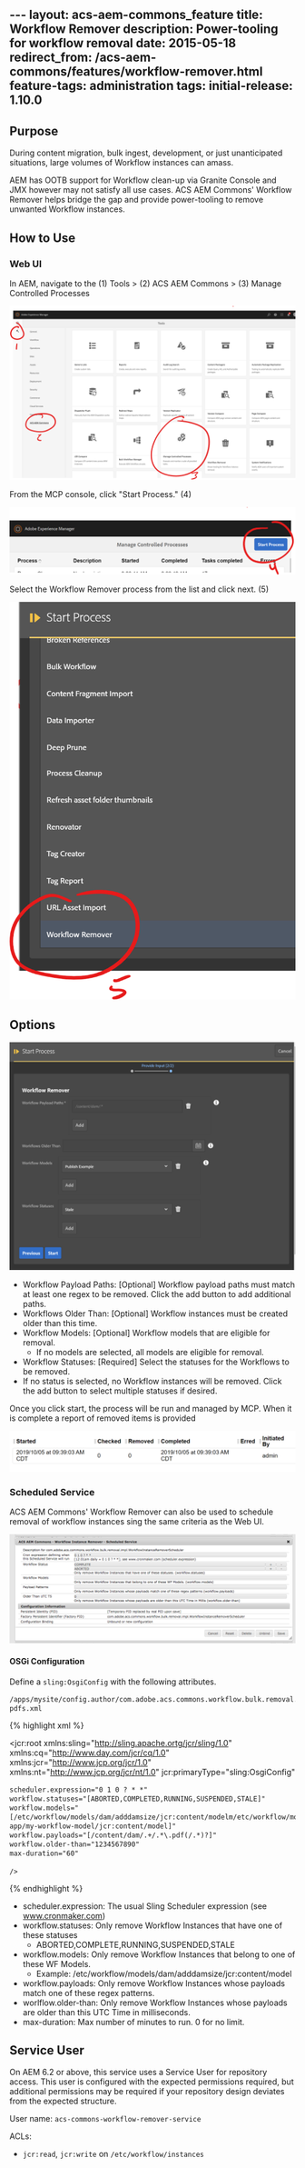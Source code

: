 ﻿﻿---
layout: acs-aem-commons_feature
title: Workflow Remover
description: Power-tooling for workflow removal
date: 2015-05-18
redirect_from: /acs-aem-commons/features/workflow-remover.html 
feature-tags: administration
tags: 
initial-release: 1.10.0
---

## Purpose

During content migration, bulk ingest, development, or just unanticipated situations, large volumes of Workflow instances can amass.

AEM has OOTB support for Workflow clean-up via Granite Console and JMX however may not satisfy all use cases. ACS AEM Commons' Workflow Remover helps bridge the gap and provide power-tooling to remove unwanted Workflow instances.

## How to Use

### Web UI

In AEM, navigate to the (1) Tools > (2) ACS AEM Commons > (3) Manage Controlled Processes

![Launching Workflow Remover](images/start_1.png)

From the MCP console, click "Start Process." (4)

![Launching Workflow Remover](images/start_2.png)

Select the Workflow Remover process from the list and click next. (5)

![Launching Workflow Remover](images/start_3.png)

## Options

![Workflow Remover options](images/options.png)

* Workflow Payload Paths: [Optional] Workflow payload paths must match at least one regex to be removed.  Click the add button to add additional paths.
* Workflows Older Than: [Optional] Workflow instances must be created older than this time.
* Workflow Models: [Optional] Workflow models that are eligible for removal.
  * If no models are selected, all models are eligible for removal.
* Workflow Statuses: [Required] Select the statuses for the Workflows to be removed.
 * If no status is selected, no Workflow instances will be removed.   Click the add button to select multiple statuses if desired.

Once you click start, the process will be run and managed by MCP.  When it is complete a report of removed items is provided

![Workflow Remover - Status](images/report_header.png)


### Scheduled Service

ACS AEM Commons' Workflow Remover can also be used to schedule removal of workflow instances sing the same criteria as the Web UI.

![Workflow Remover - Scheduler](images/scheduler-osgi-config.png)


#### OSGi Configuration

Define a `sling:OsgiConfig` with the following attributes.

	/apps/mysite/config.author/com.adobe.acs.commons.workflow.bulk.removal.impl.WorkflowInstanceRemoverScheduler-pdfs.xml

{% highlight xml %}
<?xml version="1.0" encoding="UTF-8"?>
<jcr:root xmlns:sling="http://sling.apache.ortg/jcr/sling/1.0" xmlns:cq="http://www.day.com/jcr/cq/1.0" xmlns:jcr="http://www.jcp.org/jcr/1.0" xmlns:nt="http://www.jcp.org/jcr/nt/1.0"
    jcr:primaryType="sling:OsgiConfig"

    scheduler.expression="0 1 0 ? * *"
    workflow.statuses="[ABORTED,COMPLETED,RUNNING,SUSPENDED,STALE]"
    workflow.models="[/etc/workflow/models/dam/adddamsize/jcr:content/modelm/etc/workflow/models/my-app/my-workflow-model/jcr:content/model]"
    workflow.payloads="[/content/dam/.+/.*\.pdf(/.*)?]"
    workflow.older-than="1234567890"
    max-duration="60"

    />
{% endhighlight %}

* scheduler.expression: The usual Sling Scheduler expression (see www.cronmaker.com)
* workflow.statuses: Only remove Workflow Instances that have one of these statuses
	* ABORTED,COMPLETE,RUNNING,SUSPENDED,STALE
* workflow.models: Only remove Workflow Instances that belong to one of these WF Models.
	* Example: /etc/workflow/models/dam/adddamsize/jcr:content/model
* workflow.payloads: Only remove Workflow Instances whose payloads match one of these regex patterns.
* worlflow.older-than: Only remove Workflow Instances whose payloads are older than this UTC Time in milliseconds.
* max-duration: Max number of minutes to run. 0 for no limit.


## Service User

On AEM 6.2 or above, this service uses a Service User for repository access. This user is configured with
the expected permissions required, but additional permissions may be required if your repository design
deviates from the expected structure.

User name: `acs-commons-workflow-remover-service`

ACLs:

* `jcr:read`, `jcr:write` on `/etc/workflow/instances`

